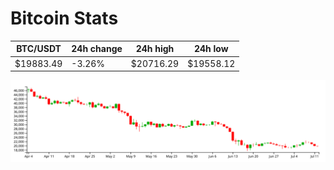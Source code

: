 # Bitcoin Stats

BTC/USDT|24h change|24h high|24h low|
|---|---|---|---|
|$19883.49|-3.26%|$20716.29|$19558.12|

<img src="./chart.svg">
